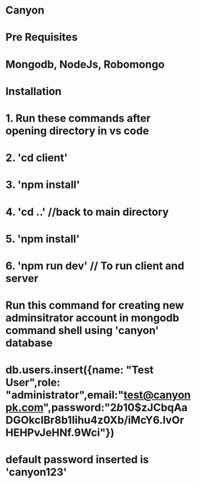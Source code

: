 # Canyon

# Pre Requisites

# Mongodb, NodeJs, Robomongo

# Installation

# 1. Run these commands after opening directory in vs code

# 2. 'cd client'

# 3. 'npm install'

# 4. 'cd ..' //back to main directory

# 5. 'npm install'

# 6. 'npm run dev' // To run client and server

# Run this command for creating new adminsitrator account in mongodb command shell using 'canyon' database

# db.users.insert({name: "Test User",role: "administrator",email:"test@canyonpk.com",password:"$2b$10$zJCbqAaDGOkcIBr8b1Iihu4z0Xb/iMcY6.lvOrHEHPvJeHNf.9Wci"})

# default password inserted is 'canyon123'
